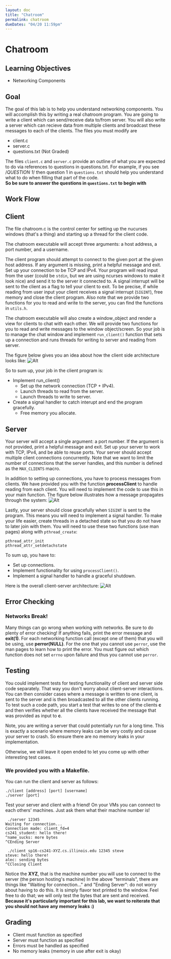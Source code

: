 ```yaml
---
layout: doc
title: "Chatroom"
permalink: chatroom
dueDates: "04/20 11:59pm"
---
```


# Chatroom

## Learning Objectives

*   Networking Components


## Goal

The goal of this lab is to help you understand networking components. You will accomplish this by writing a real chatroom program. You are going to write a client which can send/receive data to/from server. You will also write a server which can recieve data from multiple clients and broadcast these messages to each of the clients.  The files you must modify are 

* client.c
* server.c
* questions.txt (Not Graded)

The files `client.c` and `server.c` provide an outline of what you are expected to do via references to questions in questions.txt. For example, if you see /*QUESTION 1*/ then question 1 in `questions.txt` should help you understand what to do when filling that part of the code.  
**So be sure to answer the questions in `questions.txt` to begin with**

## Work Flow


## Client

The file chatroom.c is the control center for setting up the nucurses windows (that's a thing) and starting up a thread for the client code. 

The chatroom executable will accept three arguments: a host address, a port number, and a username. 

The client program should attempt to connect to the given port at the given host address. If any argument is missing, print a helpful message and exit. Set up your connection to be TCP and IPv4. Your program will read input from the user (could be `stdin`, but we are using ncurses windows to make it look nice) and send it to the server it connected to. A signal interrupt will be sent to the client as a flag to tell your client to exit. To be precise, if while reading from user input your client receives a signal interrupt (`SIGINT`), free memory and close the client program. Also note that we provide two functions for you to read and write to the server, you can find the functions in `utils.h`.

The chatroom executable will also create a window_object and render a view for clients to chat with each other. We will provide two functions for you to read and write messages to the window object/screen. So your job is to manage the chat window and implement `run_client()` function that sets up a connection and runs threads for writing to server and reading from server. 

The figure below gives you an idea about how the client side architecture looks like: ![Alt](images/ClientArch.png "Title")

So to sum up, your job in the client program is:

* Implement run_client()
	* Set up the network connection (TCP + IPv4).
	* Launch threads to read from the server.
	* Launch threads to write to server.
* Create a signal handler to catch interupt and end the program gracefully.
	* Free memory you allocate.


## Server

Your server will accept a single argument: a port number. If the argument is not provided, print a helpful message and exit. Set up your server to work with TCP, IPv4, and be able to reuse ports. Your server should accept multiple client connections concurrently. Note that we want to limit the number of connections that the server handles, and this number is defined as the `MAX_CLIENTS` macro. 

In addition to setting up connections, you have to process messages from clients. We have provided you with the function **processClient** to handle reading from each client. You will need to implement the code to use this in your main function. The figure below illustrates how a message propagates through the system: ![Alt](images/MessageBroadcast.png "Title")

Lastly, your server should close gracefully when `SIGINT` is sent to the program. This means you will need to implement a signal handler.
To make your life easier, create threads in a detached state so that you do not have to later join with them.  You will need to use these two functions (use man pages) along with `pthread_create`:
```
pthread_attr_init
pthread_attr_setdetachstate
```

To sum up, you have to:

* Set up connections.
* Implement functionality for using `processClient()`.
* Implement a signal handler to handle a graceful shutdown. 


Here is the overall client-server architecture: 
![Alt](images/OverallArchitecture.png "Title")

## Error Checking

### Networks Break!

Many things can go wrong when working with networks. Be sure to do plenty of error checking! If anything fails, print the error message and **exit(1)**. For each networking function call (except one of them) that you will be using, use **perror(NULL)**. For the one that you cannot use `perror`, use the man pages to learn how to print the error. You must figure out which function does not set `errno` upon failure and thus you cannot use `perror`.


## Testing
You could implement tests for testing functionality of client and server side code separately. That way you don't worry about client-server interactions. 
You can then consider cases where a message is written to one client, is sent to the server and is then broadcasted to all the other clients running. To test such a code path, you start a test that writes to one of the clients **c** and then verifies whether all the clients have received the message that was provided as input to **c**. 

Note, you are writing a server that could potentially run for a long time. This is exactly a scenario where memory leaks can be very costly and cause your server to crash. So ensure there are no memory leaks in your implementation.

Otherwise, we will leave it open ended to let you come up with other interesting test cases. 

### We provided you with a Makefile.

You can run the client and server as follows:
```
./client [address] [port] [username]
./server [port]
```


Test your server and client with a friend! On your VMs you can connect to each others' machines. Just ask them what their machine number is!


```
 ./server 12345
Waiting for connection...
Connection made: client_fd=4
cs241_student: hello there!
^name_sucks: more bytes
^CEnding Server
```

```
 ./client sp16-cs241-XYZ.cs.illinois.edu 12345 steve
steve: hello there!
alec: sending bytes
^CClosing Client
```
Notice the **XYZ**, that is the machine number you will use to connect to the server (the person hosting's machine)
In the above "terminals", there are things like "Waiting for connection..." and "Ending Server": do not worry about having to do this. It is simply flavor text printed to the window. Feel free to do that; we will only test the bytes that are sent and received.
**Because it's particularly important for this lab, we want to reiterate that you should not have any memory leaks :)**




## Grading

*   Client must function as specified
*   Server must function as specified
*   Errors must be handled as specified
*   No memory leaks (memory in use after exit is okay)

